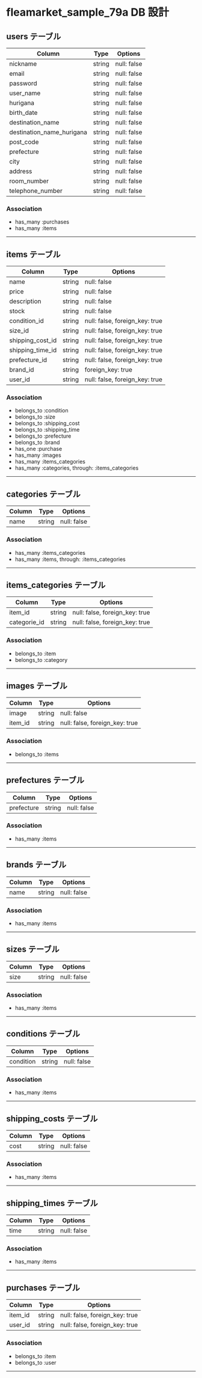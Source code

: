 # fleamarket_sample_79a DB 設計

## users テーブル

| Column                    | Type   | Options     |
| ------------------------- | ------ | ----------- |
| nickname                  | string | null: false |
| email                     | string | null: false |
| password                  | string | null: false |
| user_name                 | string | null: false |
| hurigana                  | string | null: false |
| birth_date                | string | null: false |
| destination_name          | string | null: false |
| destination_name_hurigana | string | null: false |
| post_code                 | string | null: false |
| prefecture                | string | null: false |
| city                      | string | null: false |
| address                   | string | null: false |
| room_number               | string | null: false |
| telephone_number          | string | null: false |

### Association

- has_many :purchases
- has_many :items

---

## items テーブル

| Column           | Type   | Options                        |
| ---------------- | ------ | ------------------------------ |
| name             | string | null: false                    |
| price            | string | null: false                    |
| description      | string | null: false                    |
| stock            | string | null: false                    |
| condition_id     | string | null: false, foreign_key: true |
| size_id          | string | null: false, foreign_key: true |
| shipping_cost_id | string | null: false, foreign_key: true |
| shipping_time_id | string | null: false, foreign_key: true |
| prefecture_id    | string | null: false, foreign_key: true |
| brand_id         | string | foreign_key: true              |
| user_id          | string | null: false, foreign_key: true |

### Association

- belongs_to :condition
- belongs_to :size
- belongs_to :shipping_cost
- belongs_to :shipping_time
- belongs_to :prefecture
- belongs_to :brand
- has_one :purchase
- has_many :images
- has_many :items_categories
- has_many :categories, through: :items_categories

---

## categories テーブル

| Column | Type   | Options     |
| ------ | ------ | ----------- |
| name   | string | null: false |

### Association

- has_many :items_categories
- has_many :items, through: :items_categories

---

## items_categories テーブル

| Column       | Type   | Options                        |
| ------------ | ------ | ------------------------------ |
| item_id      | string | null: false, foreign_key: true |
| categorie_id | string | null: false, foreign_key: true |

### Association

- belongs_to :item
- belongs_to :category

---

## images テーブル

| Column  | Type   | Options                        |
| ------- | ------ | ------------------------------ |
| image   | string | null: false                    |
| item_id | string | null: false, foreign_key: true |

### Association

- belongs_to :items

---

## prefectures テーブル

| Column     | Type   | Options     |
| ---------- | ------ | ----------- |
| prefecture | string | null: false |

### Association

- has_many :items

---

## brands テーブル

| Column | Type   | Options     |
| ------ | ------ | ----------- |
| name   | string | null: false |

### Association

- has_many :items

---

## sizes テーブル

| Column | Type   | Options     |
| ------ | ------ | ----------- |
| size   | string | null: false |

### Association

- has_many :items

---

## conditions テーブル

| Column    | Type   | Options     |
| --------- | ------ | ----------- |
| condition | string | null: false |

### Association

- has_many :items

---

## shipping_costs テーブル

| Column | Type   | Options     |
| ------ | ------ | ----------- |
| cost   | string | null: false |

### Association

- has_many :items

---

## shipping_times テーブル

| Column | Type   | Options     |
| ------ | ------ | ----------- |
| time   | string | null: false |

### Association

- has_many :items

---

## purchases テーブル

| Column  | Type   | Options                        |
| ------- | ------ | ------------------------------ |
| item_id | string | null: false, foreign_key: true |
| user_id | string | null: false, foreign_key: true |

### Association

- belongs_to :item
- belongs_to :user

---
